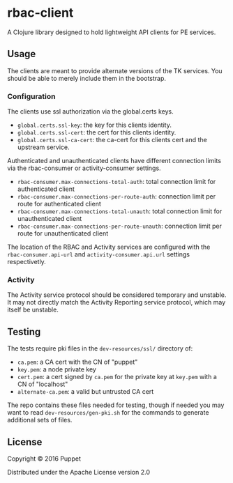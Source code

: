 # rbac-client

A Clojure library designed to hold lightweight API clients for PE services.

## Usage

The clients are meant to provide alternate versions of the TK services.
You should be able to merely include them in the bootstrap.

### Configuration

The clients use ssl authorization via the global.certs keys.

- `global.certs.ssl-key`: the key for this clients identity.
- `global.certs.ssl-cert`: the cert for this clients identity.
- `global.certs.ssl-ca-cert`: the ca-cert for this clients cert and the upstream service.

Authenticated and unauthenticated clients have different connection limits via the
rbac-consumer or activity-consumer settings.

- `rbac-consumer.max-connections-total-auth`: total connection limit for authenticated client
- `rbac-consumer.max-connections-per-route-auth`: connection limit per route for authenticated client
- `rbac-consumer.max-connections-total-unauth`: total connection limit for unauthenticated client
- `rbac-consumer.max-connections-per-route-unauth`: connection limit per route for unauthenticated client

The location of the RBAC and Activity services are configured with the
`rbac-consumer.api-url` and `activity-consumer.api.url` settings respectivetly.

### Activity

The Activity service protocol should be considered temporary and unstable. It may not
directly match the Activity Reporting service protocol, which may itself be unstable.

## Testing

The tests require pki files in the `dev-resources/ssl/` directory of:
  * `ca.pem`: a CA cert with the CN of "puppet"
  * `key.pem`: a node private key
  * `cert.pem`: a cert signed by `ca.pem` for the private key at `key.pem` with a CN of "localhost"
  * `alternate-ca.pem`: a valid but untrusted CA cert

The repo contains these files needed for testing, though if needed you may
want to read `dev-resources/gen-pki.sh` for the commands to generate additional
sets of files.

## License

Copyright © 2016 Puppet

Distributed under the Apache License version 2.0
